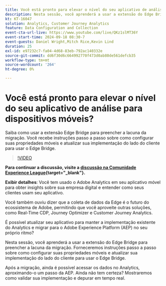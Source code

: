 ```yaml
---
title: Você está pronto para elevar o nível do seu aplicativo de análise para dispositivos móveis?
description: Nesta sessão, você aprenderá a usar a extensão do Edge Bridge para preencher a lacuna da migração. Você recebe instruções passo a passo sobre como configurar suas propriedades móveis e atualizar sua implementação do lado do cliente para usar o Edge Bridge.
kt: KT-16047
solution: Analytics, Customer Journey Analytics
feature: Data Configuration and Collection
event-cta-url-live: https://www.youtube.com/live/QKz1slMT36Y
event-start-time: 2024-09-18 08:30-7
event-guests: Daniel Wright,Mitch Rice,Kevin Lind
duration: 25
exl-id: e97232c7-fa04-4d68-83eb-792ac140332e
source-git-commit: dd6f30d6c664992770f473d0ab80de561defcb35
workflow-type: tm+mt
source-wordcount: '264'
ht-degree: 0%

---
```


# Você está pronto para elevar o nível do seu aplicativo de análise para dispositivos móveis?

Saiba como usar a extensão Edge Bridge para preencher a lacuna da migração. Você recebe instruções passo a passo sobre como configurar suas propriedades móveis e atualizar sua implementação do lado do cliente para usar o Edge Bridge.

>[!VIDEO](https://video.tv.adobe.com/v/3434575/?quality=12&learn=on)

**Para continuar a discussão, visite a [discussão na Comunidade Experience League](https://experienceleaguecommunities.adobe.com/t5/adobe-experience-platform/experience-league-live-post-session-discussion-are-you-ready-to/m-p/704990#M550){target="_blank"}.**


**Exibir detalhes**:
Você tem usado o Adobe Analytics em seu aplicativo móvel para obter insights sobre sua empresa digital e entender como seus clientes usam seu aplicativo.

Você também ouviu dizer que a coleta de dados da Edge é o futuro do ecossistema de Adobe, permitindo que você aproveite outras soluções, como Real-Time CDP, Journey Optimizer e Customer Journey Analytics.

É possível atualizar seu aplicativo para manter a implementação existente do Analytics e migrar para o Adobe Experience Platform (AEP) no seu próprio ritmo?

Nesta sessão, você aprenderá a usar a extensão do Edge Bridge para preencher a lacuna da migração. Forneceremos instruções passo a passo sobre como configurar suas propriedades móveis e atualizar sua implementação do lado do cliente para usar o Edge Bridge.

Após a migração, ainda é possível acessar os dados no Analytics, aproximando-o um passo da AEP. Ainda não tem certeza? Mostraremos como validar sua implementação e depurar em tempo real.
